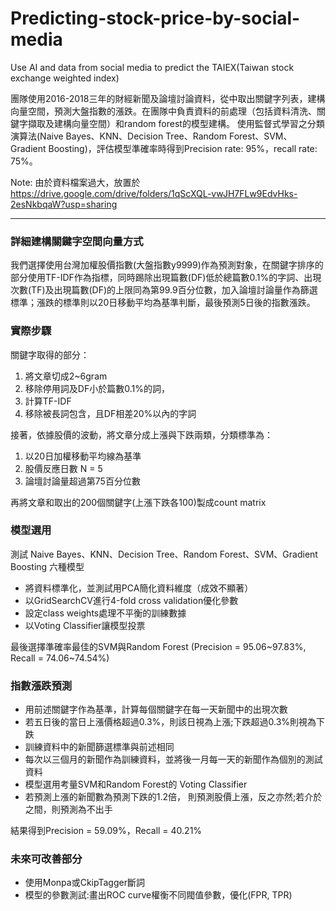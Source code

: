 # Predicting-stock-price-by-social-media
Use AI and data from social media to predict the TAIEX(Taiwan stock exchange weighted index)

團隊使用2016-2018三年的財經新聞及論壇討論資料，從中取出關鍵字列表，建構向量空間，預測大盤指數的漲跌。在團隊中負責資料的前處理（包括資料清洗、關鍵字擷取及建構向量空間）和random forest的模型建構。
使用監督式學習之分類演算法(Naive Bayes、KNN、Decision Tree、Random Forest、SVM、Gradient Boosting)，評估模型準確率時得到Precision rate: 95%，recall rate: 75%。

Note: 由於資料檔案過大，放置於 https://drive.google.com/drive/folders/1qScXQL-vwJH7FLw9EdvHks-2esNkbqaW?usp=sharing


----------------

### 詳細建構關鍵字空間向量方式

我們選擇使用台灣加權股價指數(大盤指數y9999)作為預測對象，在關鍵字排序的部分使用TF-IDF作為指標，同時踢除出現篇數(DF)低於總篇數0.1%的字詞、出現次數(TF)及出現篇數(DF)的上限同為第99.9百分位數，加入論壇討論量作為篩選標準；漲跌的標準則以20日移動平均為基準判斷，最後預測5日後的指數漲跌。

### 實際步驟
關鍵字取得的部分：
1. 將文章切成2~6gram
2. 移除停用詞及DF小於篇數0.1%的詞，
3. 計算TF-IDF
4. 移除被長詞包含，且DF相差20%以內的字詞  

接著，依據股價的波動，將文章分成上漲與下跌兩類，分類標準為：
1. 以20日加權移動平均線為基準
2. 股價反應日數 N = 5
3. 論壇討論量超過第75百分位數

再將文章和取出的200個關鍵字(上漲下跌各100)製成count matrix

### 模型選用
測試 Naive Bayes、KNN、Decision Tree、Random Forest、SVM、Gradient Boosting 六種模型  
- 將資料標準化，並測試用PCA簡化資料維度（成效不顯著）
- 以GridSearchCV進行4-fold cross validation優化參數
- 設定class weights處理不平衡的訓練數據
- 以Voting Classifier讓模型投票  

最後選擇準確率最佳的SVM與Random Forest
(Precision = 95.06~97.83%, Recall = 74.06~74.54%)

### 指數漲跌預測

- 用前述關鍵字作為基準，計算每個關鍵字在每一天新聞中的出現次數
- 若五日後的當日上漲價格超過0.3%，則該日視為上漲;下跌超過0.3%則視為下跌
- 訓練資料中的新聞篩選標準與前述相同
- 每次以三個月的新聞作為訓練資料，並將後一月每一天的新聞作為個別的測試資料
- 模型選用考量SVM和Random Forest的 Voting Classifier
- 若預測上漲的新聞數為預測下跌的1.2倍， 則預測股價上漲，反之亦然;若介於之間，則預測為不出手

結果得到Precision = 59.09%，Recall = 40.21%

### 未來可改善部分

- 使用Monpa或CkipTagger斷詞
- 模型的參數測試:畫出ROC curve權衡不同閥值參數，優化(FPR, TPR)
